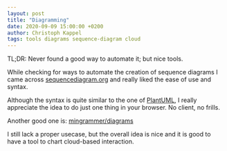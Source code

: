 ```yaml
---
layout: post
title: "Diagramming"
date: 2020-09-09 15:00:00 +0200
author: Christoph Kappel
tags: tools diagrams sequence-diagram cloud
---
```

TL;DR: Never found a good way to automate it; but nice tools.

While checking for ways to automate the creation of sequence diagrams I came across
[sequencediagram.org](https://sequencediagram.org) and really liked the ease of use and syntax.

Although the syntax is quite similar to the one of [PlantUML](https://plantuml.com/), I really
appreciate the idea to do just one thing in your browser. No client, no frills.

Another good one is:
[mingrammer/diagrams](https://github.com/mingrammer/diagrams/blob/master/README.md)

I still lack a proper usecase, but the overall idea is nice and it is good to have a tool to chart
 cloud-based interaction.
